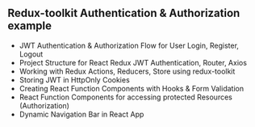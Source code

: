 ## Redux-toolkit Authentication & Authorization example

- JWT Authentication & Authorization Flow for User Login, Register, Logout
- Project Structure for React Redux JWT Authentication, Router, Axios
- Working with Redux Actions, Reducers, Store using redux-toolkit
- Storing JWT in HttpOnly Cookies
- Creating React Function Components with Hooks & Form Validation
- React Function Components for accessing protected Resources (Authorization)
- Dynamic Navigation Bar in React App
